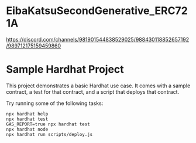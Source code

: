 # EibaKatsuSecondGenerative_ERC721A
https://discord.com/channels/981901544838529025/988430118852657192/989712175159459860 


# Sample Hardhat Project

This project demonstrates a basic Hardhat use case. It comes with a sample contract, a test for that contract, and a script that deploys that contract.

Try running some of the following tasks:

```shell
npx hardhat help
npx hardhat test
GAS_REPORT=true npx hardhat test
npx hardhat node
npx hardhat run scripts/deploy.js
```

